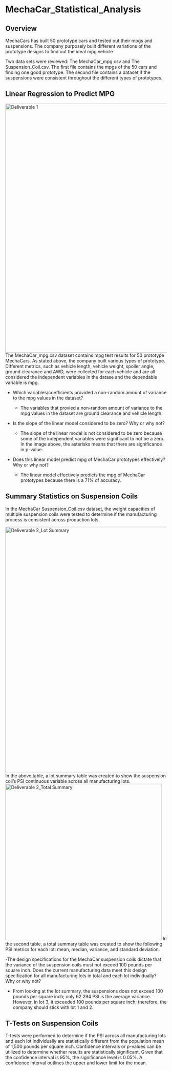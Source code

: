 # MechaCar_Statistical_Analysis
## Overview

MechaCars has built 50 prototype cars and tested out their mpgs and suspensions. The company purposely built different variations of the prototype designs to find out the ideal mpg vehicle

Two data sets were reviewed: The MechaCar_mpg.csv and The Suspension_Coil.csv. The first file contains the mpgs of the 50 cars and finding one good prototype. The second file contains a dataset if the suspensions were consistent throughout the different types of prototypes.

## Linear Regression to Predict MPG
<img width="777" alt="Deliverable 1" src="https://user-images.githubusercontent.com/92328984/153311659-cf324b7a-0202-40d6-8bac-e1b4ac82941f.png">
The MechaCar_mpg.csv dataset contains mpg test results for 50 prototype MechaCars. As stated above, the company built various types of prototype. Different metrics, such as vehicle length, vehicle weight, spoiler angle, ground clearance and AWD, were collected for each vehicle and are all considered the independent variables in the datase and the dependable variable is mpg.

- Which variables/coefficients provided a non-random amount of variance to the mpg values in the dataset?
  - The variables that provied a non-random amount of variance to the mpg values in the dataset are ground clearance and vehicle length.

- Is the slope of the linear model considered to be zero? Why or why not?
  - The slope of the linear model is not considered to be zero because some of the independent variables were significant to not be a zero. In the image above, the asterisks means that there are significance in p-value.

- Does this linear model predict mpg of MechaCar prototypes effectively? Why or why not? 
  - The linear model effectively predicts the mpg of MechaCar prototypes because there is a 71% of accuracy.

## Summary Statistics on Suspension Coils

In the MechaCar Suspension_Coil.csv dataset, the weight capacities of multiple suspension coils were tested to determine if the manufacturing process is consistent across production lots. 

<img width="768" alt="Deliverable 2_Lot Summary" src="https://user-images.githubusercontent.com/92328984/153322508-b7138e0a-1299-4c52-8259-df6b16633887.png">
In the above table, a lot summary table was created to show the suspension coil’s PSI continuous variable across all manufacturing lots.
<img width="488" alt="Deliverable 2_Total Summary" src="https://user-images.githubusercontent.com/92328984/153322539-1eafd9ec-761a-4513-bb3e-50ce09b737b0.png">
In the second table, a total summary table was created to show the following PSI metrics for each lot: mean, median, variance, and standard deviation.

-The design specifications for the MechaCar suspension coils dictate that the variance of the suspension coils must not exceed 100 pounds per square inch. Does the current manufacturing data meet this design specification for all manufacturing lots in total and each lot individually? Why or why not?
  - From looking at the lot summary, the suspensions does not exceed 100 pounds per square inch; only 62.294 PSI is the average variance. However, in lot 3, it exceeded 100 pounds per square inch; therefore, the company should stick with lot 1 and 2.

## T-Tests on Suspension Coils
T-tests were performed to determine if the PSI across all manufacturing lots and each lot individually are statistically different from the population mean of 1,500 pounds per square inch. Confidence intervals or p-values can be utilized to determine whether results are statistically significant. Given that the confidence interval is 95%, the significance level is 0.05%. A confidence interval outlines the upper and lower limit for the mean.
